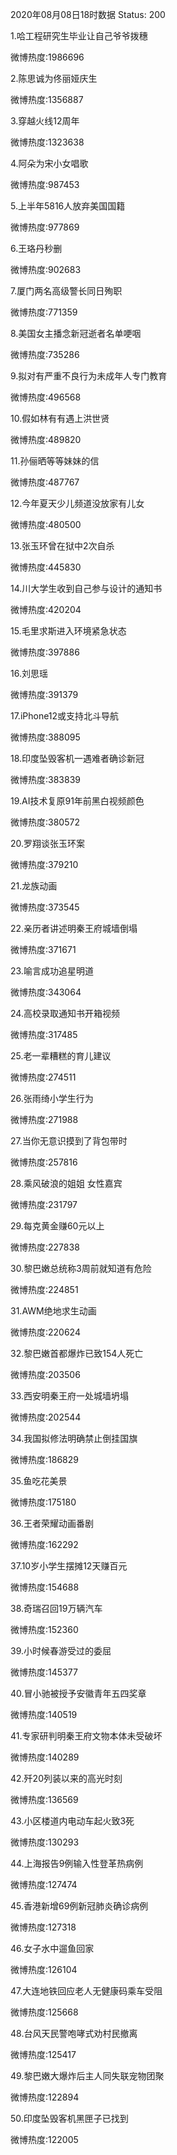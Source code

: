 2020年08月08日18时数据
Status: 200

1.哈工程研究生毕业让自己爷爷拨穗

微博热度:1986696

2.陈思诚为佟丽娅庆生

微博热度:1356887

3.穿越火线12周年

微博热度:1323638

4.阿朵为宋小女唱歌

微博热度:987453

5.上半年5816人放弃美国国籍

微博热度:977869

6.王珞丹秒删

微博热度:902683

7.厦门两名高级警长同日殉职

微博热度:771359

8.美国女主播念新冠逝者名单哽咽

微博热度:735286

9.拟对有严重不良行为未成年人专门教育

微博热度:496568

10.假如林有有遇上洪世贤

微博热度:489820

11.孙俪晒等等妹妹的信

微博热度:487767

12.今年夏天少儿频道没放家有儿女

微博热度:480500

13.张玉环曾在狱中2次自杀

微博热度:445830

14.川大学生收到自己参与设计的通知书

微博热度:420204

15.毛里求斯进入环境紧急状态

微博热度:397886

16.刘思瑶

微博热度:391379

17.iPhone12或支持北斗导航

微博热度:388095

18.印度坠毁客机一遇难者确诊新冠

微博热度:383839

19.AI技术复原91年前黑白视频颜色

微博热度:380572

20.罗翔谈张玉环案

微博热度:379210

21.龙族动画

微博热度:373545

22.亲历者讲述明秦王府城墙倒塌

微博热度:371671

23.喻言成功追星明道

微博热度:343064

24.高校录取通知书开箱视频

微博热度:317485

25.老一辈糟糕的育儿建议

微博热度:274511

26.张雨绮小学生行为

微博热度:271988

27.当你无意识摸到了背包带时

微博热度:257816

28.乘风破浪的姐姐 女性嘉宾

微博热度:231797

29.每克黄金赚60元以上

微博热度:227838

30.黎巴嫩总统称3周前就知道有危险

微博热度:224851

31.AWM绝地求生动画

微博热度:220624

32.黎巴嫩首都爆炸已致154人死亡

微博热度:203506

33.西安明秦王府一处城墙坍塌

微博热度:202544

34.我国拟修法明确禁止倒挂国旗

微博热度:186829

35.鱼吃花美景

微博热度:175180

36.王者荣耀动画番剧

微博热度:162292

37.10岁小学生摆摊12天赚百元

微博热度:154688

38.奇瑞召回19万辆汽车

微博热度:152360

39.小时候春游受过的委屈

微博热度:145377

40.冒小驰被授予安徽青年五四奖章

微博热度:140519

41.专家研判明秦王府文物本体未受破坏

微博热度:140289

42.歼20列装以来的高光时刻

微博热度:136569

43.小区楼道内电动车起火致3死

微博热度:130293

44.上海报告9例输入性登革热病例

微博热度:127474

45.香港新增69例新冠肺炎确诊病例

微博热度:127318

46.女子水中遛鱼回家

微博热度:126104

47.大连地铁回应老人无健康码乘车受阻

微博热度:125668

48.台风天民警咆哮式劝村民撤离

微博热度:125417

49.黎巴嫩大爆炸后主人同失联宠物团聚

微博热度:122894

50.印度坠毁客机黑匣子已找到

微博热度:122005

